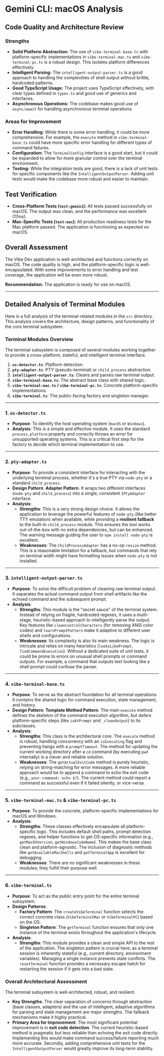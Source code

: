 # Gemini CLI: macOS Analysis

## Code Quality and Architecture Review

### Strengths

*   **Solid Platform Abstraction:** The use of `vibe-terminal-base.ts` with platform-specific implementations in `vibe-terminal-mac.ts` and `vibe-terminal-pc.ts` is a robust design. This isolates platform differences effectively.
*   **Intelligent Parsing:** The `intelligent-output-parser.ts` is a good approach to handling the complexities of shell output without brittle, hardcoded patterns.
*   **Good TypeScript Usage:** The project uses TypeScript effectively, with clear types defined in `types.ts` and good use of generics and interfaces.
*   **Asynchronous Operations:** The codebase makes good use of `async/await` for handling asynchronous terminal operations.

### Areas for Improvement

*   **Error Handling:** While there is some error handling, it could be more comprehensive. For example, the `execute` method in `vibe-terminal-base.ts` could have more specific error handling for different types of command failures.
*   **Configuration:** The `TerminalConfig` interface is a good start, but it could be expanded to allow for more granular control over the terminal environment.
*   **Testing:** While the integration tests are good, there is a lack of unit tests for specific components like the `IntelligentOutputParser`. Adding unit tests would make the codebase more robust and easier to maintain.

## Test Verification

*   **Cross-Platform Tests (`test:gemini`):** All tests passed successfully on macOS. The output was clean, and the performance was excellent (17ms).
*   **Mac-Specific Tests (`test:mac`):** All production readiness tests for the Mac platform passed. The application is functioning as expected on macOS.

## Overall Assessment

The Vibe Dev application is well-architected and functions correctly on macOS. The code quality is high, and the platform-specific logic is well-encapsulated. With some improvements to error handling and test coverage, the application will be even more robust.

**Recommendation:** The application is ready for use on macOS.

---

## Detailed Analysis of Terminal Modules

Here is a full analysis of the terminal-related modules in the `src` directory. This analysis covers the architecture, design patterns, and functionality of the core terminal subsystem.

### Terminal Modules Overview

The terminal subsystem is composed of several modules working together to provide a cross-platform, stateful, and intelligent terminal interface.

1.  **`os-detector.ts`**: Platform detection.
2.  **`pty-adapter.ts`**: PTY (pseudo-terminal) or `child_process` abstraction.
3.  **`intelligent-output-parser.ts`**: Cleans and parses raw terminal output.
4.  **`vibe-terminal-base.ts`**: The abstract base class with shared logic.
5.  **`vibe-terminal-mac.ts` / `vibe-terminal-pc.ts`**: Concrete platform-specific implementations.
6.  **`vibe-terminal.ts`**: The public-facing factory and singleton manager.

---

### 1. `os-detector.ts`

*   **Purpose**: To identify the host operating system (`macOS` or `Windows`).
*   **Analysis**: This is a simple and effective module. It uses the standard `process.platform` property and correctly throws an error for unsupported operating systems. This is a critical first step for the factory to decide which terminal implementation to use.

---

### 2. `pty-adapter.ts`

*   **Purpose**: To provide a consistent interface for interacting with the underlying terminal process, whether it's a true PTY via `node-pty` or a standard `child_process`.
*   **Design Pattern**: **Adapter Pattern**. It wraps two different interfaces (`node-pty` and `child_process`) into a single, consistent `IPtyAdapter` interface.
*   **Analysis**:
    *   **Strengths**: This is a very strong design choice. It allows the application to leverage the powerful features of `node-pty` (like better TTY emulation) when available, while providing a **resilient fallback** to the built-in `child_process` module. This ensures the tool works out-of-the-box with no extra dependencies, but can be enhanced. The warning message guiding the user to `npm install node-pty` is excellent.
    *   **Weaknesses**: The `ChildProcessAdapter` has a no-op `resize` method. This is a reasonable limitation for a fallback, but commands that rely on terminal width might have formatting issues when `node-pty` is not installed.

---

### 3. `intelligent-output-parser.ts`

*   **Purpose**: To solve the difficult problem of cleaning raw terminal output. It separates the actual command output from shell artifacts like the echoed command and the subsequent prompt.
*   **Analysis**:
    *   **Strengths**: This module is the "secret sauce" of the terminal system. Instead of relying on fragile, hardcoded regexes, it uses a multi-stage, heuristic-based approach to intelligently parse the output. Key features like `cleanControlCharacters` (for removing ANSI color codes) and `learnPromptPattern` make it adaptive to different user shells and configurations.
    *   **Weaknesses**: Its complexity is also its main weakness. The logic is intricate and relies on many heuristics (`looksLikePrompt`, `findCommandExecution`). Without a dedicated suite of unit tests, it could be prone to errors on unusual shell prompts or command outputs. For example, a command that outputs text looking like a shell prompt could confuse the parser.

---

### 4. `vibe-terminal-base.ts`

*   **Purpose**: To serve as the abstract foundation for all terminal operations. It contains the shared logic for command execution, state management, and history.
*   **Design Pattern**: **Template Method Pattern**. The main `execute` method defines the skeleton of the command execution algorithm, but defers platform-specific steps (like `isAtPrompt` and `_cleanOutput`) to its subclasses.
*   **Analysis**:
    *   **Strengths**: This class is the architectural core. The `execute` method is robust, handling concurrency with an `isExecuting` flag and preventing hangs with a `promptTimeout`. The method for updating the current working directory after a `cd` command (by executing `pwd` internally) is a clever and reliable solution.
    *   **Weaknesses**: The `getActualExitCode` method is purely heuristic, relying on string-matching for error messages. A more reliable approach would be to append a command to echo the exit code (e.g., `your-command; echo $?`). The current method could report a command as successful even if it failed silently, or vice-versa.

---

### 5. `vibe-terminal-mac.ts` & `vibe-terminal-pc.ts`

*   **Purpose**: To provide the concrete, platform-specific implementations for macOS and Windows.
*   **Analysis**:
    *   **Strengths**: These classes effectively encapsulate all platform-specific logic. This includes default shell paths, prompt detection regexes, and helper functions to get OS-specific information (e.g., `getMacOSVersion`, `getWindowsCodeName`). This makes the base class clean and platform-agnostic. The inclusion of diagnostic methods like `getAvailableMacShells` and `getTerminalApp` is excellent for debugging.
    *   **Weaknesses**: There are no significant weaknesses in these modules; they fulfill their purpose well.

---

### 6. `vibe-terminal.ts`

*   **Purpose**: To act as the public entry point for the entire terminal subsystem.
*   **Design Patterns**:
    *   **Factory Pattern**: The `createVibeTerminal` function selects the correct concrete class (`VibeTerminalMac` or `VibeTerminalPC`) based on the OS.
    *   **Singleton Pattern**: The `getTerminal` function ensures that only one instance of the terminal exists throughout the application's lifecycle.
*   **Analysis**:
    *   **Strengths**: This module provides a clean and simple API to the rest of the application. The singleton pattern is crucial here, as a terminal session is inherently stateful (e.g., current directory, environment variables). Managing a single instance prevents state conflicts. The `resetTerminal` function provides a necessary escape hatch for restarting the session if it gets into a bad state.

### Overall Architectural Assessment

The terminal subsystem is well-architected, robust, and resilient.

*   **Key Strengths**: The clear separation of concerns through abstraction (base classes, adapters) and the use of intelligent, adaptive algorithms for parsing and state management are major strengths. The fallback mechanisms make it highly practical.
*   **Primary Area for Improvement**: The most significant potential improvement is in **exit code detection**. The current heuristic-based method is pragmatic but less reliable than echoing the exit code directly. Implementing this would make command success/failure reporting much more accurate. Secondly, adding comprehensive unit tests for the `IntelligentOutputParser` would greatly improve its long-term stability.